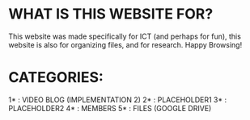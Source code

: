 # WHAT IS THIS WEBSITE FOR?
This website was made specifically for ICT (and perhaps for fun), this website is also for organizing files, and for research. Happy Browsing!

# CATEGORIES:
1* : VIDEO BLOG (IMPLEMENTATION 2)
2* : PLACEHOLDER1
3* : PLACEHOLDER2
4* : MEMBERS
5* : FILES (GOOGLE DRIVE)











